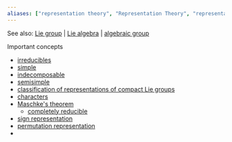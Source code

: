 ```yaml
---
aliases: ["representation theory", "Representation Theory", "representations", "representation"]
---
```


See also: [Lie group](Lie%20group) | [Lie algebra](Lie%20algebra) | [algebraic group](algebraic%20group)

Important concepts

- [irreducibles](irreducibles)
- [simple](simple)
- [indecomposable](indecomposable)
- [semisimple](semisimple)
- [classification of representations of compact Lie groups](classification%20of%20representations%20of%20compact%20Lie%20groups)
- [characters](characters)
- [Maschke's theorem](Maschke's%20theorem)
	- [completely reducible](completely%20reducible)
- [sign representation](sign%20representation)
- [permutation representation](permutation%20representation)
- 